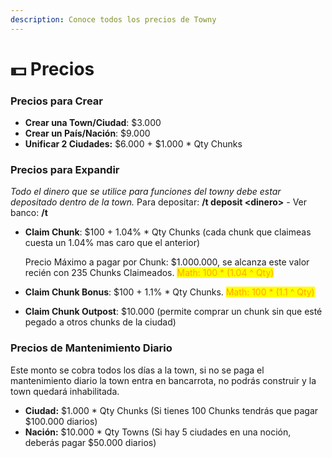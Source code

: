 ```yaml
---
description: Conoce todos los precios de Towny
---
```


# 💵 Precios

### Precios para Crear

* **Crear una Town/Ciudad**: $3.000
* **Crear un País/Nación**: $9.000
* **Unificar 2 Ciudades:** $6.000 + $1.000 \* Qty Chunks

### &#x20;Precios para Expandir

_Todo el dinero que se utilice para funciones del towny debe estar depositado dentro de la town._ Para depositar: **/t deposit \<dinero>** - Ver banco: **/t**

*   **Claim Chunk**: $100 + 1.04% \* Qty Chunks (cada chunk que claimeas cuesta un 1.04% mas caro que el anterior)

    Precio Máximo a pagar por Chunk: $1.000.000, se alcanza este valor recién con 235 Chunks Claimeados. <mark style="color:orange;">Math: 100 \* (1.04 ^ Qty)</mark>
* **Claim Chunk Bonus**: $100 + 1.1% \* Qty Chunks. <mark style="color:orange;">Math: 100 \* (1.1 ^ Qty)</mark>
* **Claim Chunk Outpost**: $10.000 (permite comprar un chunk sin que esté pegado a otros chunks de la ciudad)

### Precios de Mantenimiento Diario

Este monto se cobra todos los días a la town, si no se paga el mantenimiento diario la town entra en bancarrota, no podrás construir y la town quedará inhabilitada.

* **Ciudad:** $1.000 \* Qty Chunks (Si tienes 100 Chunks tendrás que pagar $100.000 diarios)
* **Nación:** $10.000 \* Qty Towns (Si hay 5 ciudades en una noción, deberás pagar $50.000 diarios)
